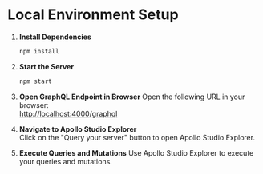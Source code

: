 # Local Environment Setup

1. **Install Dependencies**
   ```sh
   npm install
   ```
2. **Start the Server**
   ```sh
   npm start
   ```
3. **Open GraphQL Endpoint in Browser**
   Open the following URL in your browser:  
   [http://localhost:4000/graphql](http://localhost:4000/graphql)
   
4. **Navigate to Apollo Studio Explorer**  
   Click on the "Query your server" button to open Apollo Studio Explorer.
   
5. **Execute Queries and Mutations**
   Use Apollo Studio Explorer to execute your queries and mutations.
